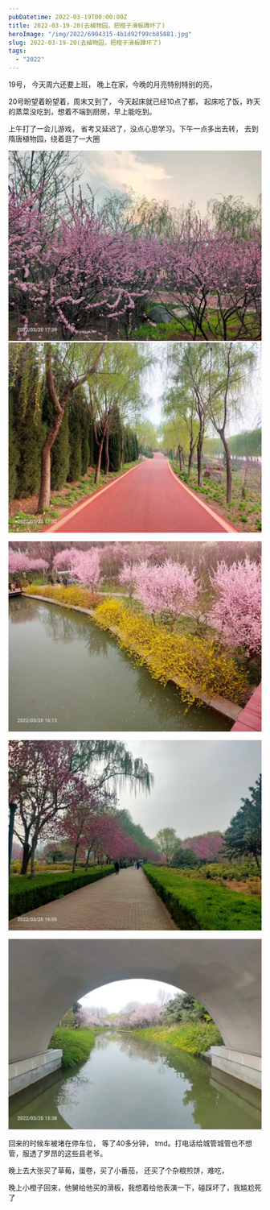 ```yaml
---
pubDatetime: 2022-03-19T00:00:00Z
title: 2022-03-19-20(去植物园，把橙子滑板蹲坏了)
heroImage: "/img/2022/6904315-4b1d92f99cb85881.jpg"
slug: 2022-03-19-20(去植物园，把橙子滑板蹲坏了)
tags:
  - "2022"
---
```


19号， 今天周六还要上班， 晚上在家，今晚的月亮特别特别的亮，

20号盼望着盼望着，周末又到了， 今天起床就已经10点了都， 起床吃了饭，昨天的蒸菜没吃到，想着不端到厨房，早上能吃到。

上午打了一会儿游戏， 省考又延迟了，没点心思学习。下午一点多出去转， 去到隋唐植物园，绕着逛了一大圈

![](../../../../public/img/2022/6904315-4b1d92f99cb85881.jpg)
![](../../../../public/img/2022/6904315-318176dbb0701fbb.jpg)

![](../../../../public/img/2022/6904315-924d65ff98ce731b.jpg)

![](../../../../public/img/2022/6904315-4e53408123ec855c.jpg)

![](../../../../public/img/2022/6904315-ed3958abfec8ede2.jpg)

回来的时候车被堵在停车位， 等了40多分钟， tmd。打电话给城管城管也不想管，服透了罗昂的这些县老爷。

晚上去大张买了草莓，蛋卷，买了小番茄， 还买了个杂粮煎饼，难吃，

晚上小橙子回来，他舅给他买的滑板，我想着给他表演一下，碰踩坏了，我尴尬死了
